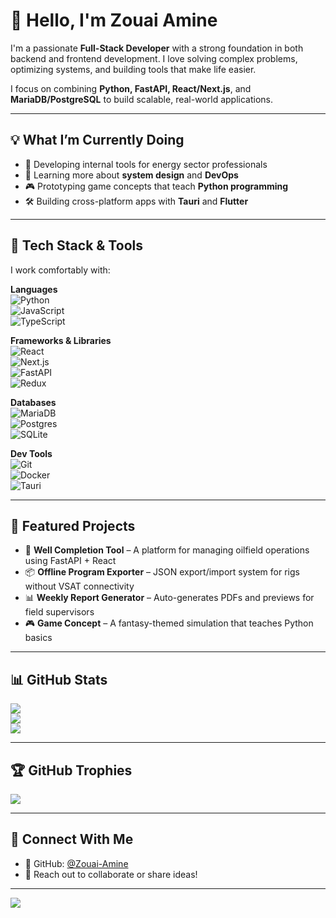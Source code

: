 # 👋 Hello, I'm Zouai Amine

I'm a passionate **Full-Stack Developer** with a strong foundation in both backend and frontend development. I love solving complex problems, optimizing systems, and building tools that make life easier.

I focus on combining **Python, FastAPI, React/Next.js**, and **MariaDB/PostgreSQL** to build scalable, real-world applications.

---

## 💡 What I’m Currently Doing

- 🚀 Developing internal tools for energy sector professionals
- 🧠 Learning more about **system design** and **DevOps**
- 🎮 Prototyping game concepts that teach **Python programming**
- 🛠️ Building cross-platform apps with **Tauri** and **Flutter**

---

## 🔧 Tech Stack & Tools

I work comfortably with:

**Languages**  
![Python](https://img.shields.io/badge/python-3670A0?style=for-the-badge&logo=python&logoColor=ffdd54)  
![JavaScript](https://img.shields.io/badge/javascript-%23323330.svg?style=for-the-badge&logo=javascript&logoColor=%23F7DF1E)  
![TypeScript](https://img.shields.io/badge/typescript-%23007ACC.svg?style=for-the-badge&logo=typescript&logoColor=white)  

**Frameworks & Libraries**  
![React](https://img.shields.io/badge/react-%2320232a.svg?style=for-the-badge&logo=react&logoColor=%2361DAFB)  
![Next.js](https://img.shields.io/badge/Next-black?style=for-the-badge&logo=next.js&logoColor=white)  
![FastAPI](https://img.shields.io/badge/FastAPI-005571?style=for-the-badge&logo=fastapi)   
![Redux](https://img.shields.io/badge/redux-%23593d88.svg?style=for-the-badge&logo=redux&logoColor=white)

**Databases**  
![MariaDB](https://img.shields.io/badge/MariaDB-003545?style=for-the-badge&logo=mariadb&logoColor=white)  
![Postgres](https://img.shields.io/badge/postgres-%23316192.svg?style=for-the-badge&logo=postgresql&logoColor=white)  
![SQLite](https://img.shields.io/badge/sqlite-%2307405e.svg?style=for-the-badge&logo=sqlite&logoColor=white)

**Dev Tools**  
![Git](https://img.shields.io/badge/git-%23F05033.svg?style=for-the-badge&logo=git&logoColor=white)  
![Docker](https://img.shields.io/badge/docker-%230db7ed.svg?style=for-the-badge&logo=docker&logoColor=white)  
![Tauri](https://img.shields.io/badge/tauri-%2324C8DB.svg?style=for-the-badge&logo=tauri&logoColor=%23FFFFFF)

---

## 📌 Featured Projects

- 🔧 **Well Completion Tool** – A platform for managing oilfield operations using FastAPI + React  
- 📦 **Offline Program Exporter** – JSON export/import system for rigs without VSAT connectivity  
- 📊 **Weekly Report Generator** – Auto-generates PDFs and previews for field supervisors  
- 🎮 **Game Concept** – A fantasy-themed simulation that teaches Python basics

---

## 📊 GitHub Stats

![](https://github-readme-stats.vercel.app/api?username=Zouai-Amine&theme=dark&hide_border=false&include_all_commits=true&count_private=false)  
![](https://github-readme-streak-stats.herokuapp.com/?user=Zouai-Amine&theme=dark&hide_border=false)  
![](https://github-readme-stats.vercel.app/api/top-langs/?username=Zouai-Amine&theme=dark&hide_border=false&layout=compact)

---

## 🏆 GitHub Trophies

![](https://github-profile-trophy.vercel.app/?username=Zouai-Amine&theme=radical&no-frame=false&no-bg=true&margin-w=4)

---

## 🤝 Connect With Me

- 🐙 GitHub: [@Zouai-Amine](https://github.com/Zouai-Amine)
- 💬 Reach out to collaborate or share ideas!

---

[![](https://visitcount.itsvg.in/api?id=Zouai-Amine&icon=0&color=0)](https://visitcount.itsvg.in)

<!-- Proudly created with GPRM ( https://gprm.itsvg.in ) -->
